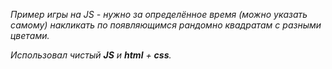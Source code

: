 <i>Пример игры на JS - нужно за определённое время (можно указать самому) накликать по появляющимся рандомно квадратам с разными цветами.</i>
<p><i>Использовал чистый <b>JS</b> и <b>html</b> + <b>css</b>.</i>
